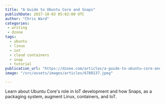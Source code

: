 ```yaml
---
title: "A Guide to Ubuntu Core and Snaps"
publishDate: 2017-10-03 05:02:00 UTC
author: "Chris Ward"
categories:
 - writing
 - dzone
tags:
  - ubuntu
  - linux
  - iot
  - cloud containers
  - snap
  - tutorial
publication_url: "https://dzone.com/articles/a-guide-to-ubuntu-core-and-snaps"
image: "/src/assets/images/articles/6788137.jpeg"

---
```

Learn about Ubuntu Core's role in IoT development and how Snaps, as a packaging system, augment Linux, containers, and IoT.

